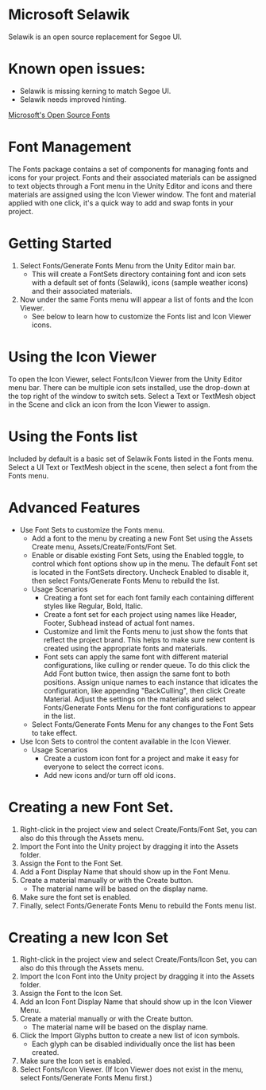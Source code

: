 # Microsoft Selawik
Selawik is an open source replacement for Segoe UI. 

# Known open issues:
* Selawik is missing kerning to match Segoe UI. 
* Selawik needs improved hinting. 

[Microsoft's Open Source Fonts](https://github.com/Microsoft/fonts)

# Font Management
The Fonts package contains a set of components for managing fonts and icons for your project. Fonts and their associated materials can be assigned to text objects through a Font menu in the Unity Editor and icons and there materials are assigned using the Icon Viewer window. The font and material applied with one click, it's a quick way to add and swap fonts in your project.

# Getting Started
1. Select Fonts/Generate Fonts Menu from the Unity Editor main bar.
	* This will create a FontSets directory containing font and icon sets with a default set of fonts (Selawik), icons (sample weather icons) and their associated materials.
1. Now under the same Fonts menu will appear a list of fonts and the Icon Viewer.
	* See below to learn how to customize the Fonts list and Icon Viewer icons.

# Using the Icon Viewer
To open the Icon Viewer, select Fonts/Icon Viewer from the Unity Editor menu bar.
There can be multiple icon sets installed, use the drop-down at the top right of the window to switch sets.
Select a Text or TextMesh object in the Scene and click an icon from the Icon Viewer to assign.

# Using the Fonts list
Included by default is a basic set of Selawik Fonts listed in the Fonts menu.
Select a UI Text or TextMesh object in the scene, then select a font from the Fonts menu.

# Advanced Features
* Use Font Sets to customize the Fonts menu.
	* Add a font to the menu by creating a new Font Set using the Assets Create menu, Assets/Create/Fonts/Font Set.
	* Enable or disable existing Font Sets, using the Enabled toggle, to control which font options show up in the menu. The default Font set is located in the FontSets directory. Uncheck Enabled to disable it, then select Fonts/Generate Fonts Menu to rebuild the list.
	* Usage Scenarios
		* Creating a font set for each font family each containing different styles like Regular, Bold, Italic.
		* Create a font set for each project using names like Header, Footer, Subhead instead of actual font names. 
		* Customize and limit the Fonts menu to just show the fonts that reflect the project brand. This helps to make sure new content is created using the appropriate fonts and materials.
		* Font sets can apply the same font with different material configurations, like culling or render queue. To do this click the Add Font button twice, then assign the same font to both positions. Assign unique names to each instance that idicates the configuration, like appending "BackCulling", then click Create Material. Adjust the settings on the materials and select Fonts/Generate Fonts Menu for the font configurations to appear in the list. 
	* Select Fonts/Generate Fonts Menu for any changes to the Font Sets to take effect.
* Use Icon Sets to control the content available in the Icon Viewer.
	* Usage Scenarios
		* Create a custom icon font for a project and make it easy for everyone to select the correct icons.
		* Add new icons and/or turn off old icons.

# Creating a new Font Set.
1. Right-click in the project view and select Create/Fonts/Font Set, you can also do this through the Assets menu.
1. Import the Font into the Unity project by dragging it into the Assets folder.
1. Assign the Font to the Font Set.
1. Add a Font Display Name that should show up in the Font Menu.
1. Create a material manually or with the Create button.
	* The material name will be based on the display name.
1. Make sure the font set is enabled.
1. Finally, select Fonts/Generate Fonts Menu to rebuild the Fonts menu list.

# Creating a new Icon Set
1. Right-click in the project view and select Create/Fonts/Icon Set, you can also do this through the Assets menu.
1. Import the Icon Font into the Unity project by dragging it into the Assets folder.
1. Assign the Font to the Icon Set.
1. Add an Icon Font Display Name that should show up in the Icon Viewer Menu.
1. Create a material manually or with the Create button.
	* The material name will be based on the display name.
1. Click the Import Glyphs button to create a new list of icon symbols.
	* Each glyph can be disabled individually once the list has been created.
1. Make sure the Icon set is enabled.
1. Select Fonts/Icon Viewer. (If Icon Viewer does not exist in the menu, select Fonts/Generate Fonts Menu first.)



